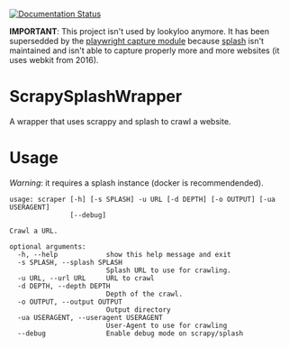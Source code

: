 [![Documentation Status](https://readthedocs.org/projects/scrapysplashwrapper/badge/?version=latest)](https://scrapysplashwrapper.readthedocs.io/en/latest/?badge=latest)

**IMPORTANT**: This project isn't used by lookyloo anymore. It has been supersedded by the [playwright capture module](https://github.com/Lookyloo/PlaywrightCapture) because [splash](https://github.com/scrapinghub/splash) isn't maintained and isn't able to capture properly more and more websites (it uses webkit from 2016).


# ScrapySplashWrapper
A wrapper that uses scrappy and splash to crawl a website.

# Usage

*Warning*: it requires a splash instance (docker is recommendended).

```
usage: scraper [-h] [-s SPLASH] -u URL [-d DEPTH] [-o OUTPUT] [-ua USERAGENT]
               [--debug]

Crawl a URL.

optional arguments:
  -h, --help            show this help message and exit
  -s SPLASH, --splash SPLASH
                        Splash URL to use for crawling.
  -u URL, --url URL     URL to crawl
  -d DEPTH, --depth DEPTH
                        Depth of the crawl.
  -o OUTPUT, --output OUTPUT
                        Output directory
  -ua USERAGENT, --useragent USERAGENT
                        User-Agent to use for crawling
  --debug               Enable debug mode on scrapy/splash

```
